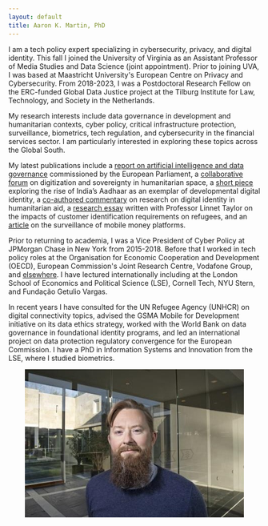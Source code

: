 ```yaml
---
layout: default
title: Aaron K. Martin, PhD
---
```

I am a tech policy expert specializing in cybersecurity, privacy, and digital identity. This fall I joined the University of Virginia as an Assistant Professor of Media Studies and Data Science (joint appointment). Prior to joining UVA, I was based at Maastricht University's European Centre on Privacy and Cybersecurity. From 2018-2023, I was a Postdoctoral Research Fellow on the ERC-funded Global Data Justice project at the Tilburg Institute for Law, Technology, and Society in the Netherlands.

My research interests include data governance in development and humanitarian contexts, cyber policy, critical infrastructure protection, surveillance, biometrics, tech regulation, and cybersecurity in the financial services sector. I am particularly interested in exploring these topics across the Global South.

My latest publications include a [report on artificial intelligence and data governance](https://www.europarl.europa.eu/thinktank/en/document/EPRS_STU(2022)729533) commissioned by the European Parliament, a [collaborative forum](https://doi.org/10.1080/14650045.2022.2047468) on digitization and sovereignty in humanitarian space, a [short piece](https://doi.org/10.24908/ss.v19i1.14547) exploring the rise of India’s Aadhaar as an exemplar of developmental digital identity, a [co-authored commentary](https://doi.org/10.1177/20539517211006744) on research on digital identity in humanitarian aid, a [research essay](https://doi.org/10.1080/02681102.2020.1811943) written with Professor Linnet Taylor on the impacts of customer identification requirements on refugees, and an [article](https://doi.org/10.24908/ss.v17i1/2.12924) on the surveillance of mobile money platforms.

Prior to returning to academia, I was a Vice President of Cyber Policy at JPMorgan Chase in New York from 2015-2018. Before that I worked in tech policy roles at the Organisation for Economic Cooperation and Development (OECD), European Commission's Joint Research Centre, Vodafone Group, and [elsewhere](http://sixfouronea.net/professional-history/). I have lectured internationally including at the London School of Economics and Political Science (LSE), Cornell Tech, NYU Stern, and Fundação Getulio Vargas.

In recent years I have consulted for the UN Refugee Agency (UNHCR) on digital connectivity topics, advised the GSMA Mobile for Development initiative on its data ethics strategy, worked with the World Bank on data governance in foundational identity programs, and led an international project on data protection regulatory convergence for the European Commission. I have a PhD in Information Systems and Innovation from the LSE, where I studied biometrics.

<p align="center">
  <img src="images/aaron_martin.jpg">
</p>
